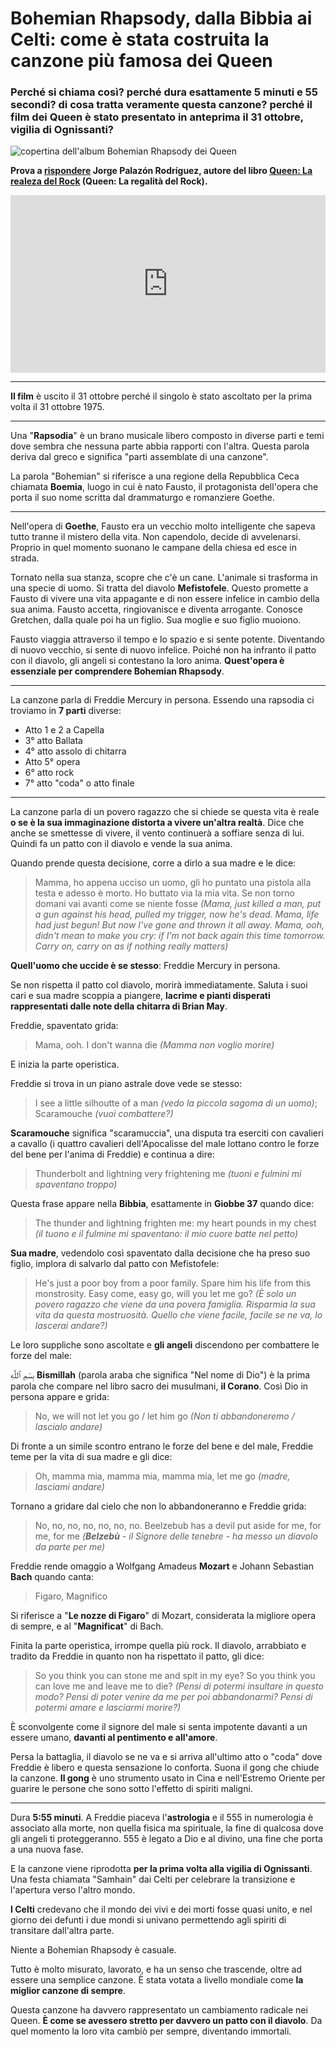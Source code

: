 # Bohemian Rhapsody, dalla Bibbia ai Celti: come è stata costruita la canzone più famosa dei Queen

### Perché si chiama così? perché dura esattamente 5 minuti e 55 secondi? di cosa tratta veramente questa canzone? perché il film dei Queen è stato presentato in anteprima il 31 ottobre, vigilia di Ognissanti?

![copertina dell'album Bohemian Rhapsody dei Queen](bohemian-rhapsody.jpeg)

**Prova a [rispondere](https://twitter.com/jorge_palazon/status/1058208628228976640) Jorge Palazón Rodríguez, autore del libro [Queen: La realeza del Rock](https://amzn.to/3UQA3FU) (Queen: La regalità del Rock).**

 <div style="position: relative; padding-bottom: 56.25%; height: 0; overflow: hidden;">
  <iframe src="https://www.youtube.com/embed/fJ9rUzIMcZQ" 
          style="position: absolute; top: 0; left: 0; width: 100%; height: 100%;" 
          frameborder="0" 
          allowfullscreen></iframe>
</div>

---

**Il film** è uscito il 31 ottobre perché il singolo è stato ascoltato per la prima volta il 31 ottobre 1975.

---

Una "**Rapsodia**" è un brano musicale libero composto in diverse parti e temi dove sembra che nessuna parte abbia rapporti con l'altra. Questa parola deriva dal greco e significa "parti assemblate di una canzone".

La parola "Bohemian" si riferisce a una regione della Repubblica Ceca chiamata **Boemia**, luogo in cui è nato Fausto, il protagonista dell'opera che porta il suo nome scritta dal drammaturgo e romanziere Goethe.

---

Nell'opera di **Goethe**, Fausto era un vecchio molto intelligente che sapeva tutto tranne il mistero della vita. Non capendolo, decide di avvelenarsi. Proprio in quel momento suonano le campane della chiesa ed esce in strada.

Tornato nella sua stanza, scopre che c'è un cane. L'animale si trasforma in una specie di uomo. Si tratta del diavolo **Mefistofele**. Questo promette a Fausto di vivere una vita appagante e di non essere infelice in cambio della sua anima. Fausto accetta, ringiovanisce e diventa arrogante. Conosce Gretchen, dalla quale poi ha un figlio. Sua moglie e suo figlio muoiono.

Fausto viaggia attraverso il tempo e lo spazio e si sente potente. Diventando di nuovo vecchio, si sente di nuovo infelice. Poiché non ha infranto il patto con il diavolo, gli angeli si contestano la loro anima. **Quest'opera è essenziale per comprendere Bohemian Rhapsody**.

---

La canzone parla di Freddie Mercury in persona. Essendo una rapsodia ci troviamo in **7 parti** diverse:

- Atto 1 e 2 a Capella
- 3° atto Ballata
- 4° atto assolo di chitarra
- Atto 5° opera
- 6° atto rock
- 7° atto "coda" o atto finale

---

La canzone parla di un povero ragazzo che si chiede se questa vita è reale **o se è la sua immaginazione distorta a vivere un'altra realtà**. Dice che anche se smettesse di vivere, il vento continuerà a soffiare senza di lui. Quindi fa un patto con il diavolo e vende la sua anima.

Quando prende questa decisione, corre a dirlo a sua madre e le dice:

> Mamma, ho appena ucciso un uomo, gli ho puntato una pistola alla testa e adesso è morto. Ho buttato via la mia vita. Se non torno domani vai avanti come se niente fosse *(Mama, just killed a man, put a gun against his head, pulled my trigger, now he's dead. Mama, life had just begun! But now I've gone and thrown it all away. Mama, ooh, didn't mean to make you cry: if I'm not back again this time tomorrow. Carry on, carry on as if nothing really matters)*

**Quell'uomo che uccide è se stesso**: Freddie Mercury in persona.

Se non rispetta il patto col diavolo, morirà immediatamente. Saluta i suoi cari e sua madre scoppia a piangere, **lacrime e pianti disperati rappresentati dalle note della chitarra di Brian May**.

Freddie, spaventato grida:

> Mama, ooh. I don't wanna die *(Mamma non voglio morire)*

E inizia la parte operistica.

Freddie si trova in un piano astrale dove vede se stesso:

> I see a little silhoutte of a man *(vedo la piccola sagoma di un uomo)*; Scaramouche *(vuoi combattere?)*

**Scaramouche** significa "scaramuccia", una disputa tra eserciti con cavalieri a cavallo (i quattro cavalieri dell'Apocalisse del male lottano contro le forze del bene per l'anima di Freddie) e continua a dire:

> Thunderbolt and lightning very frightening me *(tuoni e fulmini mi spaventano troppo)*

Questa frase appare nella **Bibbia**, esattamente in **Giobbe 37** quando dice:

> The thunder and lightning frighten me: my heart pounds in my chest *(il tuono e il fulmine mi spaventano: il mio cuore batte nel petto)*

**Sua madre**, vedendolo così spaventato dalla decisione che ha preso suo figlio, implora di salvarlo dal patto con Mefistofele:

> He's just a poor boy from a poor family. Spare him his life from this monstrosity. Easy come, easy go, will you let me go? *(È solo un povero ragazzo che viene da una povera famiglia. Risparmia la sua vita da questa mostruosità. Quello che viene facile, facile se ne va, lo lascerai andare?)*

Le loro suppliche sono ascoltate e **gli angeli** discendono per combattere le forze del male:

بِسْمِ ٱللَّٰهِ **Bismillah** (parola araba che significa "Nel nome di Dio") è la prima parola che compare nel libro sacro dei musulmani, **il Corano**. Così Dio in persona appare e grida:

> No, we will not let you go / let him go *(Non ti abbandoneremo / lascialo andare)*

Di fronte a un simile scontro entrano le forze del bene e del male, Freddie teme per la vita di sua madre e gli dice:

> Oh, mamma mia, mamma mia, mamma mia, let me go *(madre, lasciami andare)*

Tornano a gridare dal cielo che non lo abbandoneranno e Freddie grida:

> No, no, no, no, no, no, no. Beelzebub has a devil put aside for me, for me, for me *(**Belzebù** - il Signore delle tenebre - ha messo un diavolo da parte per me)*

Freddie rende omaggio a Wolfgang Amadeus **Mozart** e Johann Sebastian **Bach** quando canta:

> Figaro, Magnifico

Si riferisce a "**Le nozze di Figaro**" di Mozart, considerata la migliore opera di sempre, e al "**Magnificat**" di Bach.

Finita la parte operistica, irrompe quella più rock. Il diavolo, arrabbiato e tradito da Freddie in quanto non ha rispettato il patto, gli dice:

> So you think you can stone me and spit in my eye? So you think you can love me and leave me to die? *(Pensi di potermi insultare in questo modo? Pensi di poter venire da me per poi abbandonarmi? Pensi di potermi amare e lasciarmi morire?)*

È sconvolgente come il signore del male si senta impotente davanti a un essere umano, **davanti al pentimento e all'amore**.

Persa la battaglia, il diavolo se ne va e si arriva all'ultimo atto o "coda" dove Freddie è libero e questa sensazione lo conforta. Suona il gong che chiude la canzone. **Il gong** è uno strumento usato in Cina e nell'Estremo Oriente per guarire le persone che sono sotto l'effetto di spiriti maligni.

---

Dura **5:55 minuti**. A Freddie piaceva l'**astrologia** e il 555 in numerologia è associato alla morte, non quella fisica ma spirituale, la fine di qualcosa dove gli angeli ti proteggeranno. 555 è legato a Dio e al divino, una fine che porta a una nuova fase.

E la canzone viene riprodotta **per la prima volta alla vigilia di Ognissanti**. Una festa chiamata "Samhain" dai Celti per celebrare la transizione e l'apertura verso l'altro mondo.

**I Celti** credevano che il mondo dei vivi e dei morti fosse quasi unito, e nel giorno dei defunti i due mondi si univano permettendo agli spiriti di transitare dall'altra parte.

Niente a Bohemian Rhapsody è casuale.

Tutto è molto misurato, lavorato, e ha un senso che trascende, oltre ad essere una semplice canzone. È stata votata a livello mondiale come **la miglior canzone di sempre**.

Questa canzone ha davvero rappresentato un cambiamento radicale nei Queen. **È come se avessero stretto per davvero un patto con il diavolo**. Da quel momento la loro vita cambiò per sempre, diventando immortali.